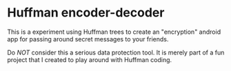 # Huffman encoder-decoder

This is a experiment using Huffman trees to create an "encryption" android app for passing around secret messages to your friends.

Do *NOT* consider this a serious data protection tool. It is merely part of a fun project that I created to play around with Huffman coding.